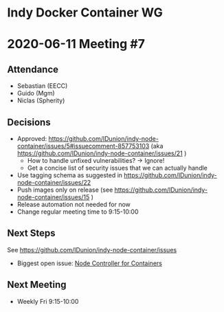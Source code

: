 Indy Docker Container WG
=========================

2020-06-11 Meeting #7
===========================


Attendance
-----------

- Sebastian (EECC)
- Guido (Mgm)
- Niclas (Spherity)


Decisions
----------

- Approved: https://github.com/IDunion/indy-node-container/issues/5#issuecomment-857753103 (aka https://github.com/IDunion/indy-node-container/issues/21 )
  - How to handle unfixed vulnerabilities? -> Ignore!
  - Get a concise list of security issues that we can actually handle
- Use tagging schema as suggested in https://github.com/IDunion/indy-node-container/issues/22
- Push images only on release (see https://github.com/IDunion/indy-node-container/issues/15 )
- Release automation not needed for now
- Change regular meeting time to 9:15-10:00

Next Steps
---------------

See https://github.com/IDunion/indy-node-container/issues

- Biggest open issue: [Node Controller for Containers](https://github.com/IDunion/indy-node-container/issues/8)


Next Meeting
----------------

- Weekly Fri 9:15-10:00
